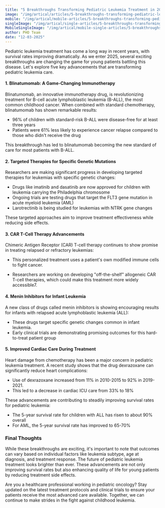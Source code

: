 ```yaml
---
title: "5 Breakthroughs Transforming Pediatric Leukemia Treatment in 2025"
image: "/img/artical/articles/5-breakthroughs-transforming-pediatric-leukemia-treatment-in-2025.png"
mobile: "/img/artical/mobile-articles/5-breakthroughs-transforming-pediatric-leukemia-treatment-in-2025.png"
singleImage: "/img/artical/single-articles/5-breakthroughs-transforming-pediatric-leukemia-treatment-in-2025.png"
MobileSingleImage: "/img/artical/mobile-single-articles/5-breakthroughs-transforming-pediatric-leukemia-treatment-in-2025.png"
author: PHO Team
date: "12-03-2025"
---
```


Pediatric leukemia treatment has come a long way in recent years, with survival rates improving dramatically. As we enter 2025, several exciting breakthroughs are changing the game for young patients battling this disease. Let's explore five key advancements that are transforming pediatric leukemia care.

#### 1. Blinatumomab: A Game-Changing Immunotherapy

Blinatumomab, an innovative immunotherapy drug, is revolutionizing treatment for B-cell acute lymphoblastic leukemia (B-ALL), the most common childhood cancer. When combined with standard chemotherapy, blinatumomab has shown remarkable results:

- 96% of children with standard-risk B-ALL were disease-free for at least three years
- Patients were 61% less likely to experience cancer relapse compared to those who didn't receive the drug

This breakthrough has led to blinatumomab becoming the new standard of care for most patients with B-ALL.

#### 2. Targeted Therapies for Specific Genetic Mutations

Researchers are making significant progress in developing targeted therapies for leukemias with specific genetic changes:

- Drugs like imatinib and dasatinib are now approved for children with leukemia carrying the Philadelphia chromosome
- Ongoing trials are testing drugs that target the FLT3 gene mutation in acute myeloid leukemia (AML)
- Larotrectinib is being studied for leukemias with NTRK gene changes

These targeted approaches aim to improve treatment effectiveness while reducing side effects.

#### 3. CAR T-Cell Therapy Advancements

Chimeric Antigen Receptor (CAR) T-cell therapy continues to show promise in treating relapsed or refractory leukemias:

- This personalized treatment uses a patient's own modified immune cells to fight cancer.

- Researchers are working on developing "off-the-shelf" allogeneic CAR T-cell therapies, which could make this treatment more widely accessible7.

#### 4. Menin Inhibitors for Infant Leukemia

A new class of drugs called menin inhibitors is showing encouraging results for infants with relapsed acute lymphoblastic leukemia (ALL):

- These drugs target specific genetic changes common in infant leukemia.
- Early clinical trials are demonstrating promising outcomes for this hard-to-treat patient group

#### 5. Improved Cardiac Care During Treatment

Heart damage from chemotherapy has been a major concern in pediatric leukemia treatment. A recent study shows that the drug dexrazoxane can significantly reduce heart complications:

- Use of dexrazoxane increased from 11% in 2010-2015 to 92% in 2019-2021.
- This led to a decrease in cardiac ICU care from 33% to 18%

These advancements are contributing to steadily improving survival rates for pediatric leukemia:

- The 5-year survival rate for children with ALL has risen to about 90% overall
- For AML, the 5-year survival rate has improved to 65-70%

### Final Thoughts 

While these breakthroughs are exciting, it's important to note that outcomes can vary based on individual factors like leukemia subtype, age at diagnosis, and treatment response.
The future of pediatric leukemia treatment looks brighter than ever. These advancements are not only improving survival rates but also enhancing quality of life for young patients by reducing treatment side effects.

Are you a healthcare professional working in pediatric oncology? Stay updated on the latest treatment protocols and clinical trials to ensure your patients receive the most advanced care available. Together, we can continue to make strides in the fight against childhood leukemia.